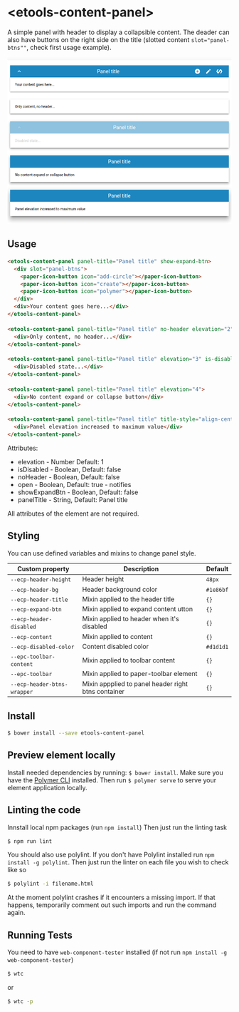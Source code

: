 # \<etools-content-panel\>

A simple panel with header to display a collapsible content.
The deader can also have buttons on the right side on the title (slotted content `slot="panel-btns""`, 
check first usage example).

![alt tag](etools-content-panel-demo.png)

## Usage
```html
<etools-content-panel panel-title="Panel title" show-expand-btn>
  <div slot="panel-btns">
    <paper-icon-button icon="add-circle"></paper-icon-button>
    <paper-icon-button icon="create"></paper-icon-button>
    <paper-icon-button icon="polymer"></paper-icon-button>
  </div>
  <div>Your content goes here...</div>
</etools-content-panel>

<etools-content-panel panel-title="Panel title" no-header elevation="2">
  <div>Only content, no header...</div>
</etools-content-panel>

<etools-content-panel panel-title="Panel title" elevation="3" is-disabled="true" show-expand-btn>
  <div>Disabled state...</div>
</etools-content-panel>

<etools-content-panel panel-title="Panel title" elevation="4">
  <div>No content expand or collapse button</div>
</etools-content-panel>

<etools-content-panel panel-title="Panel title" title-style="align-center" elevation="5">
  <div>Panel elevation increased to maximum value</div>
</etools-content-panel>
```

Attributes:
* elevation - Number Default: 1
* isDisabled - Boolean, Default: false
* noHeader - Boolean, Default: false
* open - Boolean, Default: true - notifies
* showExpandBtn - Boolean, Default: false
* panelTitle - String, Default: Panel title

All attributes of the element are not required.


## Styling

You can use defined variables and mixins to change panel style.

Custom property | Description | Default
----------------|-------------|----------
`--ecp-header-height` | Header height | `48px`
`--ecp-header-bg` | Header background color | `#1e86bf`
`--ecp-header-title` | Mixin applied to the header title | `{}`
`--ecp-expand-btn` | Mixin applied to expand content utton | `{}`
`--ecp-header-disabled` | Mixin applied to header when it's disabled | `{}`
`--ecp-content` | Mixin applied to content | `{}`
`--ecp-disabled-color` | Content disabled color | `#d1d1d1`
`--epc-toolbar-content` | Mixin applied to toolbar content | `{}`
`--epc-toolbar` | Mixin applied to paper-toolbar element | `{}`
`--ecp-header-btns-wrapper` | Mixin appplied to panel header right btns container | `{}`


## Install
```bash
$ bower install --save etools-content-panel
```

## Preview element locally

Install needed dependencies by running: `$ bower install`.
Make sure you have the [Polymer CLI](https://www.npmjs.com/package/polymer-cli) installed. Then run `$ polymer serve` to serve your element application locally.

## Linting the code

Innstall local npm packages (run `npm install`)
Then just run the linting task

```bash
$ npm run lint
```
You should also use polylint. If you don't have Polylint installed run `npm install -g polylint`.
Then just run the linter on each file you wish to check like so

```bash
$ polylint -i filename.html
```
At the moment polylint crashes if it encounters a missing import. If that happens, temporarily comment out such imports and run the command again.

## Running Tests

You need to have `web-component-tester` installed (if not run `npm install -g web-component-tester`)
```bash
$ wtc
```
or
```bash
$ wtc -p
```
